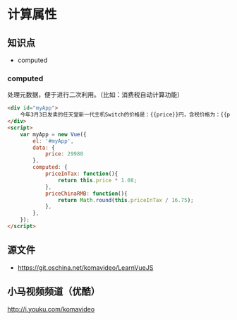 计算属性
========

## 知识点

* computed

### computed

处理元数据，便于进行二次利用。（比如：消费税自动计算功能）

~~~html
<div id="myApp">
    今年3月3日发卖的任天堂新一代主机Switch的价格是：{{price}}円，含税价格为：{{priceInTax}}円，折合人民币为：{{priceChinaRMB}}元。
</div>
<script>
    var myApp = new Vue({
        el: '#myApp',
        data: {
            price: 29980
        },
        computed: {
            priceInTax: function(){
                return this.price * 1.08;
            },
            priceChinaRMB: function(){
                return Math.round(this.priceInTax / 16.75);
            },
        },
    });
</script>
~~~

## 源文件

* https://git.oschina.net/komavideo/LearnVueJS

## 小马视频频道（优酷）

http://i.youku.com/komavideo
